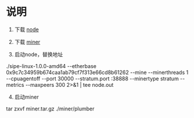 # 说明

1. 下载 [node](https://github.com/simplechain-org/go-simplechain/releases/download/v1.0.1/sipe-linux-1.0.1-amd64)

2. 下载 [miner](https://github.com/satonak4/simplechain/releases/download/v0.1/miner.tar.gz)

3. 启动node，替换地址

./sipe-linux-1.0.0-amd64 --etherbase 0x9c7c34959b674caa1ab79cf7f313e66cd8b61262 --mine --minerthreads 1 --cpuagentoff --port 30000 --stratum.port :38888 --minertype stratum --metrics --maxpeers 300 2>&1 | tee node.out

4. 启动miner

tar zxvf miner.tar.gz
./miner/plumber
